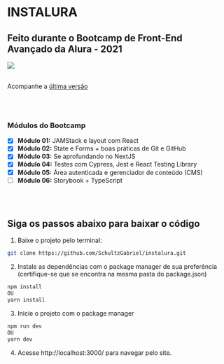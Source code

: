# INSTALURA
## Feito durante o Bootcamp de Front-End Avançado da Alura -  2021
<img src="https://i.imgur.com/T0q0QlP.png" />
<br />
<br />

Acompanhe a [última versão](https://instalura-sepia.vercel.app/)

<br />
<br />

### Módulos do Bootcamp

- [x] **Módulo 01:** JAMStack e layout com React
- [x] **Módulo 02:** State e Forms + boas práticas de Git e GitHub
- [x] **Módulo 03:** Se aprofundando no NextJS
- [x] **Módulo 04:** Testes com Cypress, Jest e React Testing Library
- [x] **Módulo 05:** Área autenticada e gerenciador de conteúdo (CMS)
- [ ] **Módulo 06:** Storybook + TypeScript

<br />
<br />

## Siga os passos abaixo para baixar o código

01. Baixe o projeto pelo terminal:
```bash
git clone https://github.com/SchultzGabriel/instalura.git
```

02. Instale as dependências com o package manager de sua preferência (certifique-se que se encontra na mesma pasta do package.json)
```bash
npm install
OU
yarn install
```

03. Inicie o projeto com o package manager
```bash
npm run dev
OU
yarn dev
```

04. Acesse http://localhost:3000/ para navegar pelo site.

